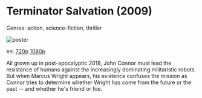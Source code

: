 # Terminator Salvation (2009)

Genres: action, science-fiction, thriller

![poster](http://image.tmdb.org/t/p/w500/gw6JhlekZgtKUFlDTezq3j5JEPK.jpg)

en:
  [720p](magnet:?xt=urn:btih:B26CB41489D5AD08EB8E8C03598F86AB7606D05D&tr=udp://glotorrents.pw:6969/announce&tr=udp://tracker.opentrackr.org:1337/announce&tr=udp://torrent.gresille.org:80/announce&tr=udp://tracker.openbittorrent.com:80&tr=udp://tracker.coppersurfer.tk:6969&tr=udp://tracker.leechers-paradise.org:6969&tr=udp://p4p.arenabg.ch:1337&tr=udp://tracker.internetwarriors.net:1337)
  [1080p](magnet:?xt=urn:btih:D9CDC859A739751D8104847ACD1914AD5D8BA0F8&tr=udp://glotorrents.pw:6969/announce&tr=udp://tracker.opentrackr.org:1337/announce&tr=udp://torrent.gresille.org:80/announce&tr=udp://tracker.openbittorrent.com:80&tr=udp://tracker.coppersurfer.tk:6969&tr=udp://tracker.leechers-paradise.org:6969&tr=udp://p4p.arenabg.ch:1337&tr=udp://tracker.internetwarriors.net:1337)
  


All grown up in post-apocalyptic 2018, John Connor must lead the resistance of humans against the increasingly dominating militaristic robots. But when Marcus Wright appears, his existence confuses the mission as Connor tries to determine whether Wright has come from the future or the past -- and whether he's friend or foe.